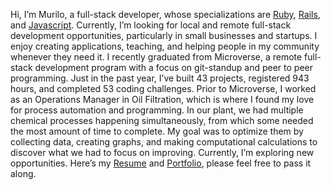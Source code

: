 Hi, I’m Murilo, a full-stack developer, whose specializations are [Ruby](https://www.ruby-lang.org/en/), [Rails](https://rubyonrails.org/), and [Javascript](https://www.javascript.com/). Currently, I’m looking for local and remote full-stack development opportunities, particularly in small businesses and startups. I enjoy creating applications, teaching, and helping people in my community whenever they need it. I recently graduated from Microverse, a remote full-stack development program with a focus on git-standup and peer to peer programming. Just in the past year, I’ve built 43 projects, registered 943 hours, and completed 53 coding challenges. Prior to Microverse, I worked as an Operations Manager in Oil Filtration, which is where I found my love for process automation and programming. In our plant, we had multiple chemical processes happening simultaneously, from which some needed the most amount of time to complete. My goal was to optimize them by collecting data, creating graphs, and making computational calculations to discover what we had to focus on improving. Currently, I’m exploring new opportunities. Here’s my [Resume]() and [Portfolio](https://www.muriloroque.com.br/), please feel free to pass it along. 
